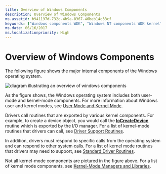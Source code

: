 ```yaml
---
title: Overview of Windows Components
description: Overview of Windows Components
ms.assetid: b941197d-732c-4b9a-8367-46beb14c33cf
keywords: ["Windows components WDK", "Windows NT components WDK kernel"]
ms.date: 06/16/2017
ms.localizationpriority: High
---
```


# Overview of Windows Components





The following figure shows the major internal components of the Windows operating system.

![diagram illustrating an overview of windows components](images/ntarch.png)

As the figure shows, the Windows operating system includes both user-mode and kernel-mode components. For more information about Windows user and kernel modes, see [User Mode and Kernel Mode](../gettingstarted/user-mode-and-kernel-mode.md).

Drivers call routines that are exported by various kernel components. For example, to create a device object, you would call the [**IoCreateDevice**](/windows-hardware/drivers/ddi/wdm/nf-wdm-iocreatedevice) routine which is exported by the I/O manager. For a list of kernel-mode routines that drivers can call, see [Driver Support Routines](/windows-hardware/drivers/ddi/index).

In addition, drivers must respond to specific calls from the operating system and can respond to other system calls. For a list of kernel mode routines that drivers may need to support, see [Standard Driver Routines](./introduction-to-standard-driver-routines.md).

Not all kernel-mode components are pictured in the figure above. For a list of kernel mode components, see [Kernel-Mode Managers and Libraries](windows-kernel-mode-object-manager.md).

 

